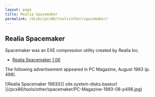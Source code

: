 ```yaml
---
layout: page
title: Realia Spacemaker
permalink: /disks/pcx86/tools/other/spacemaker/
---
```


Realia Spacemaker
-----------------

Spacemaker was an EXE compression utility created by Realia Inc.

* [Realia Spacemaker 1.06](1.06/)

The following advertisement appeared in PC Magazine, August 1983 (p. 498).

![Realia Spacemaker 1983]({{ site.system-disks.baseurl }}/pcx86/tools/other/spacemaker/PC-Magazine-1983-08-p498.jpg)
